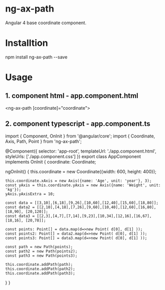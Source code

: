 # ng-ax-path
Angular 4 base coordinate component.

# Installtion
npm install ng-ax-path --save


# Usage

## 1. component html - app.component.html
<ng-ax-path [coordinate]="coordinate"></ng-ax-path>

## 2. component typescript - app.component.ts

import { Component, OnInit } from '@angular/core';
import { Coordinate, Axis, Path, Point } from 'ng-ax-path';

@Component({
  selector: 'app-root',
  templateUrl: './app.component.html',
  styleUrls: ['./app.component.css']
})
export class AppComponent implements OnInit {
  coordinate: Coordinate;
  
  ngOnInit() {
    this.coordinate = new Coordinate({width: 600, height: 400});

    this.coordinate.xAxis = new Axis({name: 'Age', unit: 'year'}, 3);
    const yAxis = this.coordinate.yAxis = new Axis({name: 'Weight', unit: 'kg'});
    yAxis.yAxisExtra = 10;

    const data = [[3,10],[6,18],[9,26],[10,60],[12,40],[15,60],[18,80]];
    const data2 = [[2,10],[4,18],[7,26],[9,60],[10,40],[12,60],[16,80], [18,90], [20,120]];
    const data3 = [[2,3],[4,7],[7,14],[9,23],[10,34],[12,16],[16,67], [18,16], [20,78]];

    const points: Point[] = data.map(d=>new Point( d[0], d[1] ));
    const points2: Point[] = data2.map(d=>new Point( d[0], d[1] ));
    const points3: Point[] = data3.map(d=>new Point( d[0], d[1] ));

    const path = new Path(points);
    const path2 = new Path(points2);
    const path3 = new Path(points3);

    this.coordinate.addPath(path);
    this.coordinate.addPath(path2);
    this.coordinate.addPath(path3);
  }
}
